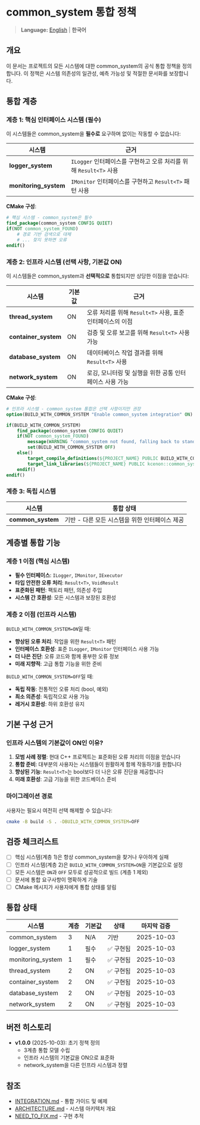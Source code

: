 # common_system 통합 정책

> **Language:** [English](INTEGRATION_POLICY.md) | **한국어**

## 개요

이 문서는 프로젝트의 모든 시스템에 대한 common_system의 공식 통합 정책을 정의합니다. 이 정책은 시스템 의존성의 일관성, 예측 가능성 및 적절한 문서화를 보장합니다.

## 통합 계층

### 계층 1: 핵심 인터페이스 시스템 (필수)

이 시스템들은 common_system을 **필수로** 요구하며 없이는 작동할 수 없습니다:

| 시스템 | 근거 |
|--------|-----------|
| **logger_system** | `ILogger` 인터페이스를 구현하고 오류 처리를 위해 `Result<T>` 사용 |
| **monitoring_system** | `IMonitor` 인터페이스를 구현하고 `Result<T>` 패턴 사용 |

**CMake 구성**:
```cmake
# 핵심 시스템 - common_system은 필수
find_package(common_system CONFIG QUIET)
if(NOT common_system_FOUND)
    # 경로 기반 검색으로 대체
    # ... 찾지 못하면 오류
endif()
```

### 계층 2: 인프라 시스템 (선택 사항, 기본값 ON)

이 시스템들은 common_system과 **선택적으로** 통합되지만 상당한 이점을 얻습니다:

| 시스템 | 기본값 | 근거 |
|--------|---------|-----------|
| **thread_system** | ON | 오류 처리를 위해 `Result<T>` 사용, 표준 인터페이스의 이점 |
| **container_system** | ON | 검증 및 오류 보고를 위해 `Result<T>` 사용 가능 |
| **database_system** | ON | 데이터베이스 작업 결과를 위해 `Result<T>` 사용 |
| **network_system** | ON | 로깅, 모니터링 및 실행을 위한 공통 인터페이스 사용 가능 |

**CMake 구성**:
```cmake
# 인프라 시스템 - common_system 통합은 선택 사항이지만 권장
option(BUILD_WITH_COMMON_SYSTEM "Enable common_system integration" ON)

if(BUILD_WITH_COMMON_SYSTEM)
    find_package(common_system CONFIG QUIET)
    if(NOT common_system_FOUND)
        message(WARNING "common_system not found, falling back to standalone mode")
        set(BUILD_WITH_COMMON_SYSTEM OFF)
    else()
        target_compile_definitions(${PROJECT_NAME} PUBLIC BUILD_WITH_COMMON_SYSTEM)
        target_link_libraries(${PROJECT_NAME} PUBLIC kcenon::common_system)
    endif()
endif()
```

### 계층 3: 독립 시스템

| 시스템 | 통합 상태 |
|--------|-------------------|
| **common_system** | 기반 - 다른 모든 시스템을 위한 인터페이스 제공 |

## 계층별 통합 기능

### 계층 1 이점 (핵심 시스템)

- **필수 인터페이스**: `ILogger`, `IMonitor`, `IExecutor`
- **타입 안전한 오류 처리**: `Result<T>`, `VoidResult`
- **표준화된 패턴**: 팩토리 패턴, 의존성 주입
- **시스템 간 호환성**: 모든 시스템과 보장된 호환성

### 계층 2 이점 (인프라 시스템)

`BUILD_WITH_COMMON_SYSTEM=ON`일 때:
- **향상된 오류 처리**: 작업을 위한 `Result<T>` 패턴
- **인터페이스 호환성**: 표준 `ILogger`, `IMonitor` 인터페이스 사용 가능
- **더 나은 진단**: 오류 코드와 함께 풍부한 오류 정보
- **미래 지향적**: 고급 통합 기능을 위한 준비

`BUILD_WITH_COMMON_SYSTEM=OFF`일 때:
- **독립 작동**: 전통적인 오류 처리 (bool, 예외)
- **최소 의존성**: 독립적으로 사용 가능
- **레거시 호환성**: 하위 호환성 유지

## 기본 구성 근거

### 인프라 시스템의 기본값이 ON인 이유?

1. **모범 사례 정렬**: 현대 C++ 프로젝트는 표준화된 오류 처리의 이점을 얻습니다
2. **통합 준비**: 대부분의 사용자는 시스템들이 원활하게 함께 작동하기를 원합니다
3. **향상된 기능**: `Result<T>`는 bool보다 더 나은 오류 진단을 제공합니다
4. **미래 호환성**: 고급 기능을 위한 코드베이스 준비

### 마이그레이션 경로

사용자는 필요시 여전히 선택 해제할 수 있습니다:
```bash
cmake -B build -S . -DBUILD_WITH_COMMON_SYSTEM=OFF
```

## 검증 체크리스트

- [ ] 핵심 시스템(계층 1)은 항상 common_system을 찾거나 우아하게 실패
- [ ] 인프라 시스템(계층 2)은 `BUILD_WITH_COMMON_SYSTEM=ON`을 기본값으로 설정
- [ ] 모든 시스템은 `ON`과 `OFF` 모두로 성공적으로 빌드 (계층 1 제외)
- [ ] 문서에 통합 요구사항이 명확하게 기술
- [ ] CMake 메시지가 사용자에게 통합 상태를 알림

## 통합 상태

| 시스템 | 계층 | 기본값 | 상태 | 마지막 검증 |
|--------|------|---------|--------|---------------|
| common_system | 3 | N/A | 기반 | 2025-10-03 |
| logger_system | 1 | 필수 | ✅ 구현됨 | 2025-10-03 |
| monitoring_system | 1 | 필수 | ✅ 구현됨 | 2025-10-03 |
| thread_system | 2 | ON | ✅ 구현됨 | 2025-10-03 |
| container_system | 2 | ON | ✅ 구현됨 | 2025-10-03 |
| database_system | 2 | ON | ✅ 구현됨 | 2025-10-03 |
| network_system | 2 | ON | ✅ 구현됨 | 2025-10-03 |

## 버전 히스토리

- **v1.0.0** (2025-10-03): 초기 정책 정의
  - 3계층 통합 모델 수립
  - 인프라 시스템의 기본값을 ON으로 표준화
  - network_system을 다른 인프라 시스템과 정렬

## 참조

- [INTEGRATION.md](./INTEGRATION.md) - 통합 가이드 및 예제
- [ARCHITECTURE.md](./ARCHITECTURE.md) - 시스템 아키텍처 개요
- [NEED_TO_FIX.md](./NEED_TO_FIX.md) - 구현 추적
